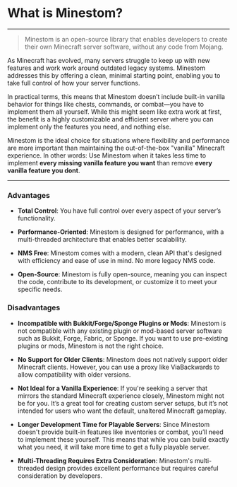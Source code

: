 # What is Minestom?

---

> Minestom is an open-source library that enables developers to create their own Minecraft server software, without any code from Mojang.

As Minecraft has evolved, many servers struggle to keep up with new features and work work around outdated legacy systems. Minestom addresses this by offering a clean, minimal starting point, enabling you to take full control of how your server functions.

In practical terms, this means that Minestom doesn’t include built-in vanilla behavior for things like chests, commands, or combat—you have to implement them all yourself. While this might seem like extra work at first, the benefit is a highly customizable and efficient server where you can implement only the features you need, and nothing else.

Minestom is the ideal choice for situations where flexibility and performance are more important than maintaining the out-of-the-box "vanilla" Minecraft experience. In other words: Use Minestom when it takes less time to implement **every missing vanilla feature you want** than remove **every vanilla feature you dont**.

---

### Advantages

- **Total Control**: You have full control over every aspect of your server’s functionality. 
  
- **Performance-Oriented**: Minestom is designed for performance, with a multi-threaded architecture that enables better scalability.

- **NMS Free**: Minestom comes with a modern, clean API that's designed with efficiency and ease of use in mind. No more legacy NMS code.

- **Open-Source**: Minestom is fully open-source, meaning you can inspect the code, contribute to its development, or customize it to meet your specific needs.

### Disadvantages

- **Incompatible with Bukkit/Forge/Sponge Plugins or Mods**: Minestom is not compatible with any existing plugin or mod-based server software such as Bukkit, Forge, Fabric, or Sponge. If you want to use pre-existing plugins or mods, Minestom is not the right choice.

- **No Support for Older Clients**: Minestom does not natively support older Minecraft clients. However, you can use a proxy like ViaBackwards to allow compatibility with older versions.

- **Not Ideal for a Vanilla Experience**: If you're seeking a server that mirrors the standard Minecraft experience closely, Minestom might not be for you. It’s a great tool for creating custom server setups, but it’s not intended for users who want the default, unaltered Minecraft gameplay.

- **Longer Development Time for Playable Servers**: Since Minestom doesn't provide built-in features like inventories or combat, you’ll need to implement these yourself. This means that while you can build exactly what you need, it will take more time to get a fully playable server.

- **Multi-Threading Requires Extra Consideration**: Minestom's multi-threaded design provides excellent performance but requires careful consideration by developers.